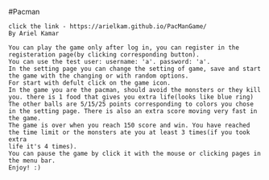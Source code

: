 #Pacman
	

	click the link - https://arielkam.github.io/PacManGame/
	By Ariel Kamar

	You can play the game only after log in, you can register in the registeration page(by clicking corresponding button).
	You can use the test user: username: 'a'. password: 'a'.
	In the setting page you can change the setting of game, save and start the game with the changing or with random options. 
	For start with defult click on the game icon.
	In the game you are the pacman, should avoid the monsters or they kill you. there is 1 food that gives you extra life(looks like blue ring)
	The other balls are 5/15/25 points corresponding to colors you chose in the setting page. There is also an extra score moving very fast in the game.
	The game is over when you reach 150 score and win. You have reached the time limit or the monsters ate you at least 3 times(if you took extra
	life it's 4 times).
	You can pause the game by click it with the mouse or clicking pages in the menu bar. 
	Enjoy! :)
